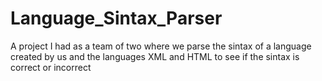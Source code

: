# Language_Sintax_Parser
 A project I had as a team of two where we parse the sintax of a language created by us and the languages XML and HTML to see if the sintax is correct or incorrect
